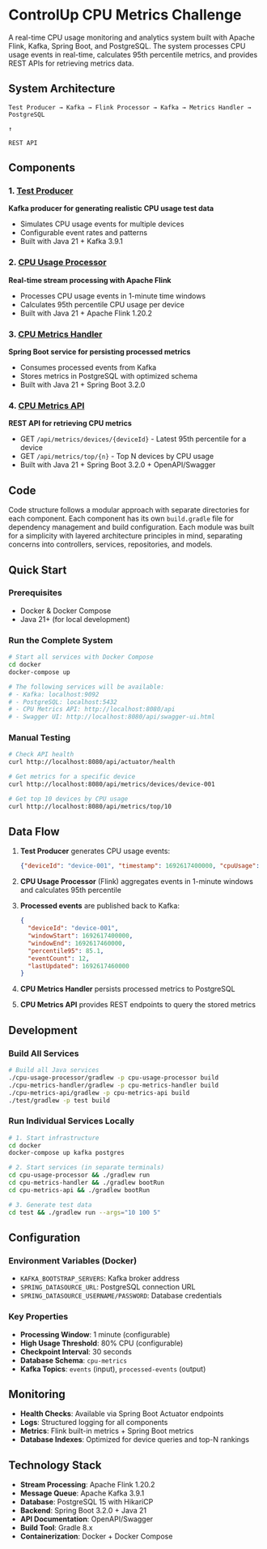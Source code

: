 # ControlUp CPU Metrics Challenge

A real-time CPU usage monitoring and analytics system built with Apache Flink, Kafka, Spring Boot, and PostgreSQL. The system processes CPU usage events in real-time, calculates 95th percentile metrics, and provides REST APIs for retrieving metrics data.

## System Architecture

```
Test Producer → Kafka → Flink Processor → Kafka → Metrics Handler → PostgreSQL
                                                                           ↑
                                                                    REST API
```

## Components

### 1. [Test Producer](./test/) 
**Kafka producer for generating realistic CPU usage test data**
- Simulates CPU usage events for multiple devices
- Configurable event rates and patterns
- Built with Java 21 + Kafka 3.9.1

### 2. [CPU Usage Processor](./cpu-usage-processor/)
**Real-time stream processing with Apache Flink** 
- Processes CPU usage events in 1-minute time windows
- Calculates 95th percentile CPU usage per device
- Built with Java 21 + Apache Flink 1.20.2

### 3. [CPU Metrics Handler](./cpu-metrics-handler/)
**Spring Boot service for persisting processed metrics**
- Consumes processed events from Kafka
- Stores metrics in PostgreSQL with optimized schema
- Built with Java 21 + Spring Boot 3.2.0

### 4. [CPU Metrics API](./cpu-metrics-api/)
**REST API for retrieving CPU metrics**
- GET `/api/metrics/devices/{deviceId}` - Latest 95th percentile for a device
- GET `/api/metrics/top/{n}` - Top N devices by CPU usage
- Built with Java 21 + Spring Boot 3.2.0 + OpenAPI/Swagger

## Code
Code structure follows a modular approach with separate directories for each component. Each component has its own `build.gradle` file for dependency management and build configuration.
Each module was built for a simplicity with layered architecture principles in mind, separating concerns into controllers, services, repositories, and models.

## Quick Start

### Prerequisites
- Docker & Docker Compose
- Java 21+ (for local development)

### Run the Complete System
```bash
# Start all services with Docker Compose
cd docker
docker-compose up

# The following services will be available:
# - Kafka: localhost:9092
# - PostgreSQL: localhost:5432
# - CPU Metrics API: http://localhost:8080/api
# - Swagger UI: http://localhost:8080/api/swagger-ui.html
```

### Manual Testing
```bash
# Check API health
curl http://localhost:8080/api/actuator/health

# Get metrics for a specific device
curl http://localhost:8080/api/metrics/devices/device-001

# Get top 10 devices by CPU usage
curl http://localhost:8080/api/metrics/top/10
```

## Data Flow

1. **Test Producer** generates CPU usage events:
   ```json
   {"deviceId": "device-001", "timestamp": 1692617400000, "cpuUsage": 75.5}
   ```

2. **CPU Usage Processor** (Flink) aggregates events in 1-minute windows and calculates 95th percentile

3. **Processed events** are published back to Kafka:
   ```json
   {
     "deviceId": "device-001",
     "windowStart": 1692617400000,
     "windowEnd": 1692617460000, 
     "percentile95": 85.1,
     "eventCount": 12,
     "lastUpdated": 1692617460000
   }
   ```

4. **CPU Metrics Handler** persists processed metrics to PostgreSQL

5. **CPU Metrics API** provides REST endpoints to query the stored metrics

## Development

### Build All Services
```bash
# Build all Java services
./cpu-usage-processor/gradlew -p cpu-usage-processor build
./cpu-metrics-handler/gradlew -p cpu-metrics-handler build  
./cpu-metrics-api/gradlew -p cpu-metrics-api build
./test/gradlew -p test build
```

### Run Individual Services Locally
```bash
# 1. Start infrastructure
cd docker
docker-compose up kafka postgres

# 2. Start services (in separate terminals)
cd cpu-usage-processor && ./gradlew run
cd cpu-metrics-handler && ./gradlew bootRun  
cd cpu-metrics-api && ./gradlew bootRun

# 3. Generate test data
cd test && ./gradlew run --args="10 100 5"
```

## Configuration

### Environment Variables (Docker)
- `KAFKA_BOOTSTRAP_SERVERS`: Kafka broker address
- `SPRING_DATASOURCE_URL`: PostgreSQL connection URL
- `SPRING_DATASOURCE_USERNAME/PASSWORD`: Database credentials

### Key Properties
- **Processing Window**: 1 minute (configurable)
- **High Usage Threshold**: 80% CPU (configurable)
- **Checkpoint Interval**: 30 seconds
- **Database Schema**: `cpu-metrics`
- **Kafka Topics**: `events` (input), `processed-events` (output)

## Monitoring

- **Health Checks**: Available via Spring Boot Actuator endpoints
- **Logs**: Structured logging for all components
- **Metrics**: Flink built-in metrics + Spring Boot metrics
- **Database Indexes**: Optimized for device queries and top-N rankings

## Technology Stack

- **Stream Processing**: Apache Flink 1.20.2
- **Message Queue**: Apache Kafka 3.9.1
- **Database**: PostgreSQL 15 with HikariCP
- **Backend**: Spring Boot 3.2.0 + Java 21
- **API Documentation**: OpenAPI/Swagger
- **Build Tool**: Gradle 8.x
- **Containerization**: Docker + Docker Compose
